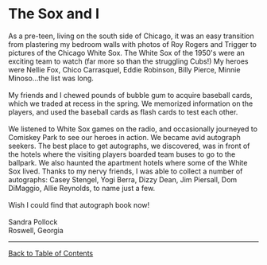 <HTML>

<HEAD>
<LINK rel="stylesheet" type="text/css" href="../bi_styles.css" title="Baseball Ink Styles">
<TITLE>Baseball Ink - Vol. 1, No. 1 - June 2000 - The Sox and I</TITLE>
<META NAME="ROBOTS" CONTENT="NOINDEX, NOFOLLOW">
</HEAD>

<BODY>
<H1>The Sox and I</H1>
As a pre-teen, living on the south side of Chicago, it was an easy 
transition from plastering my bedroom walls with photos of Roy Rogers and 
Trigger to pictures of the Chicago White Sox. The White Sox of the 1950's 
were an exciting team to watch (far more so than the struggling Cubs!) My 
heroes were Nellie Fox, Chico Carrasquel, Eddie Robinson, Billy Pierce, 
Minnie Minoso...the list was long.<BR>
<BR>
My friends and I chewed pounds of bubble gum to acquire baseball 
cards, which we traded at recess in the spring. We memorized information on 
the players, and used the baseball cards as flash cards to test each other. <BR>
<BR>
We listened to White Sox games on the radio, and occasionally journeyed to 
Comiskey Park to see our heroes in action. We became avid autograph seekers. 
The best place to get autographs, we discovered, was in front of the hotels 
where the visiting players boarded team buses to go to the ballpark. We 
also haunted the apartment hotels where some of the White Sox lived. Thanks 
to my nervy friends, I was able to collect a number of autographs: Casey 
Stengel, Yogi Berra, Dizzy Dean, Jim Piersall, Dom DiMaggio, Allie Reynolds, 
to name just a few.<BR>
<BR>
Wish I could find that autograph book now!<BR>
<BR>
Sandra Pollock<BR>
Roswell, Georgia<BR>
<HR>
<A HREF="bi_vol_1_no_1_home.html" CLASS="BaseballInk" TARGET="fraViewFrame">Back to Table of Contents</A><BR>
</BODY>

</HTML>
